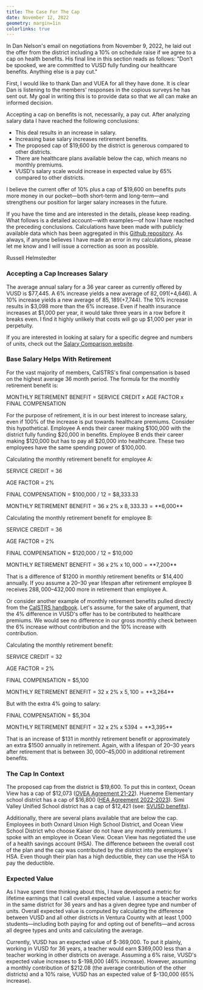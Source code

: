 ```yaml
---
title: The Case For The Cap
date: November 12, 2022
geometry: margin=1in
colorlinks: true
---
```


In Dan Nelson's email on negotiations from November 9, 2022, he laid out the offer from the district including a 10% on schedule raise if we agree to a cap on health benefits. His final line in this section reads as follows: "Don’t be spooked, we are committed to VUSD fully funding our healthcare benefits.  Anything else is a pay cut."

First, I would like to thank Dan and VUEA for all they have done. It is clear Dan is listening to the members' responses in the copious surveys he has sent out. My goal in writing this is to provide data so that we all can make an informed decision.

Accepting a cap on benefits is not, necessarily, a pay cut. After analyzing salary data I have reached the following conclusions:

+ This deal results in an increase in salary.
+ Increasing base salary increases retirement benefits.
+ The proposed cap of $19,600 by the district is generous compared to other districts.
+ There are healthcare plans available below the cap, which means no monthly premiums.
+ VUSD's salary scale would increase in expected value by 65% compared to other districts.

I believe the current offer of 10% plus a cap of $19,600 on benefits puts more money in our pocket—both short-term and long-term—and strengthens our position for larger salary increases in the future.

If you have the time and are interested in the details, please keep reading. What follows is a detailed account—with examples—of how I have reached the preceding conclusions. Calculations have been made with publicly available data which has been aggregated in this [Github repository](https://github.com/rhelmstedter/salary-comparison/tree/main/data). As always, if anyone believes I have made an error in my calculations, please let me know and I will issue a correction as soon as possible.

Russell Helmstedter

### Accepting a Cap Increases Salary


The average annual salary for a 36 year career as currently offered by VUSD is $77,445. A 6% increase yields a new average of $82,091 (+$4,646). A 10% increase yields a new average of $85,189 (+$7,744). The 10% increase results in $3,098 more than the 6% increase. Even if health insurance increases at $1,000 per year, it would take three years in a row before it breaks even. I find it highly unlikely that costs will go up $1,000 per year in perpetuity.

If you are interested in looking at salary for a specific degree and numbers of units, check out the [Salary Comparison website](https://salary-comparison.herokuapp.com/).

### Base Salary Helps With Retirement


For the vast majority of members, CalSTRS's final compensation is based on the highest average 36 month period. The formula for the monthly retirement benefit is:

MONTHLY RETIREMENT BENEFIT = SERVICE CREDIT x AGE FACTOR x FINAL COMPENSATION

For the purpose of retirement, it is in our best interest to increase salary, even if 100% of the increase is put towards healthcare premiums. Consider this hypothetical. Employee A ends their career making $100,000 with the district fully funding $20,000 in benefits. Employee B ends their career making $120,000 but has to pay all $20,000 into healthcare. These two employees have the same spending power of $100,000.

Calculating the monthly retirement benefit for employee A:

SERVICE CREDIT = 36
  
AGE FACTOR = 2%
  
FINAL COMPENSATION = $100,000 / 12 = $8,333.33

MONTHLY RETIREMENT BENEFIT = 36 x 2% x $8,333.33 = **$6,000**


Calculating the monthly retirement benefit for employee B:

SERVICE CREDIT = 36
   
AGE FACTOR = 2%
  
FINAL COMPENSATION = $120,000 / 12 = $10,000  

MONTHLY RETIREMENT BENEFIT = 36 x 2% x $10,000 = **$7,200**


That is a difference of $1200 in monthly retirement benefits or $14,400 annually. If you assume a 20–30 year lifespan after retirement employee B receives $288,000–$432,000 more in retirement than employee A.

Or consider another example of monthly retirement benefits pulled directly from the [CalSTRS handbook](https://www.calstrs.com/files/1d8185e49/memberhandbook2021.pdf). Let's assume, for the sake of argument, that the 4% difference in VUSD's offer has to be contributed to healthcare premiums. We would see no difference in our gross monthly check between the 6% increase without contribution and the 10% increase with contribution.

Calculating the monthly retirement benefit:

SERVICE CREDIT = 32
  
AGE FACTOR = 2%
  
FINAL COMPENSATION = $5,100

MONTHLY RETIREMENT BENEFIT = 32 x 2% x $5,100 = **$3,264**

But with the extra 4% going to salary:

FINAL COMPENSATION = $5,304

MONTHLY RETIREMENT BENEFIT = 32 x 2% x $5394 = **$3,395**

That is an increase of $131 in monthly retirement benefit or approximately an extra $1500 annually in retirement. Again, with a lifespan of 20–30 years after retirement that is between $30,000–$45,000 in additional retirement benefits.

### The Cap In Context


The proposed cap from the district is $19,600. To put this in context, Ocean View has a cap of $12,073 ([OVEA Agreement 21-22](https://drive.google.com/drive/folders/1TqhAFxPhn9reEsmIeTKB32tnn2tJREs0)). Hueneme Elementary school district has a cap of $16,800 ([HEA Agreement 2022-2023](https://core-docs.s3.amazonaws.com/documents/asset/uploaded_file/1316283/HEA_AGREEMENT_2020-2023.pdf)). Simi Valley Unified School district has a cap of $12,421 (see: [SVUSD benefits](https://simi-ca.schoolloop.com/benefits)).

Additionally, there are several plans available that are below the cap. Employees in both Oxnard Union High School District, and Ocean View School District who choose Kaiser do not have any monthly premiums. I spoke with an employee in Ocean View. Ocean View has negotiated the use of a health savings account (HSA). The difference between the overall cost of the plan and the cap was contributed by the district into the employee's HSA. Even though their plan has a high deductible, they can use the HSA to pay the deductible.

### Expected Value


As I have spent time thinking about this, I have developed a metric for lifetime earnings that I call overall expected value. I assume a teacher works in the same district for 36 years and has a given degree type and number of units. Overall expected value is computed by calculating the difference between VUSD and all other districts in Ventura County with at least 1,000 students—including both paying for and opting out of benefits—and across all degree types and units and calculating the average.

Currently, VUSD has an expected value of $-369,000. To put it plainly, working in VUSD for 36 years, a teacher would earn $369,000 less than a teacher working in other districts on average. Assuming a 6% raise, VUSD's expected value increases to $-198,000 (46% increase). However, assuming a monthly contribution of $212.08 (the average contribution of the other districts) and a 10% raise, VUSD has an expected value of $-130,000 (65% increase).

